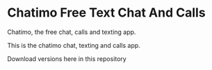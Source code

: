 # Chatimo Free Text Chat And Calls

 Chatimo, the free chat, calls and texting app.

This is the chatimo chat, texting and calls app. 

Download versions here in this repository
